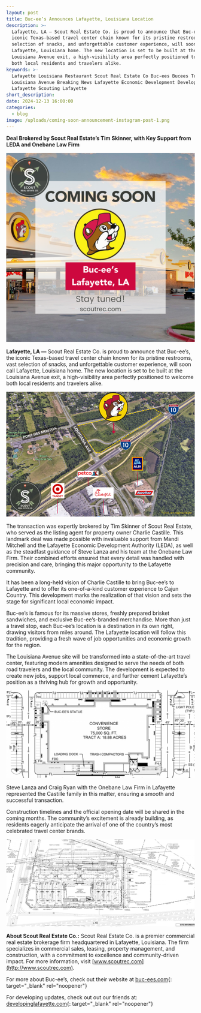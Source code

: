 ```yaml
---
layout: post
title: Buc-ee’s Announces Lafayette, Louisiana Location
description: >-
  Lafayette, LA — Scout Real Estate Co. is proud to announce that Buc-ee’s, the
  iconic Texas-based travel center chain known for its pristine restrooms, vast
  selection of snacks, and unforgettable customer experience, will soon call
  Lafayette, Louisiana home. The new location is set to be built at the
  Louisiana Avenue exit, a high-visibility area perfectly positioned to welcome
  both local residents and travelers alike.
keywords: >-
  Lafayette Louisiana Restaurant Scout Real Estate Co Buc-ees Bucees Truck Stop
  Louisiana Avenue Breaking News Lafayette Economic Development Developing
  Lafayette Scouting Lafayette
short_description:
date: 2024-12-13 16:00:00
categories:
  - blog
image: /uploads/coming-soon-announcement-instagram-post-1.png
---
```

**Deal Brokered by Scout Real Estate’s Tim Skinner, with Key Support from LEDA and Onebane Law Firm**

**![](/uploads/coming-soon-announcement-instagram-post-1.png)**

**Lafayette, LA —** Scout Real Estate Co. is proud to announce that Buc-ee’s, the iconic Texas-based travel center chain known for its pristine restrooms, vast selection of snacks, and unforgettable customer experience, will soon call Lafayette, Louisiana home. The new location is set to be built at the Louisiana Avenue exit, a high-visibility area perfectly positioned to welcome both local residents and travelers alike.

![](/uploads/buc-ees-aerial.png)

The transaction was expertly brokered by Tim Skinner of Scout Real Estate, who served as the listing agent for property owner Charlie Castille. This landmark deal was made possible with invaluable support from Mandi Mitchell and the Lafayette Economic Development Authority (LEDA), as well as the steadfast guidance of Steve Lanza and his team at the Onebane Law Firm. Their combined efforts ensured that every detail was handled with precision and care, bringing this major opportunity to the Lafayette community.

It has been a long-held vision of Charlie Castille to bring Buc-ee’s to Lafayette and to offer its one-of-a-kind customer experience to Cajun Country. This development marks the realization of that vision and sets the stage for significant local economic impact.

Buc-ee’s is famous for its massive stores, freshly prepared brisket sandwiches, and exclusive Buc-ee’s-branded merchandise. More than just a travel stop, each Buc-ee’s location is a destination in its own right, drawing visitors from miles around. The Lafayette location will follow this tradition, providing a fresh wave of job opportunities and economic growth for the region.

The Louisiana Avenue site will be transformed into a state-of-the-art travel center, featuring modern amenities designed to serve the needs of both road travelers and the local community. The development is expected to create new jobs, support local commerce, and further cement Lafayette’s position as a thriving hub for growth and opportunity.

![](/uploads/img-1354-1-2000x923.png)

Steve Lanza and Craig Ryan with the Onebane Law Firm in Lafayette represented the Castille family in this matter, ensuring a smooth and successful transaction.

Construction timelines and the official opening date will be shared in the coming months. The community’s excitement is already building, as residents eagerly anticipate the arrival of one of the country’s most celebrated travel center brands.

![](/uploads/img-1356-1-2000x923.jpg)

**About Scout Real Estate Co.:** Scout Real Estate Co. is a premier commercial real estate brokerage firm headquartered in Lafayette, Louisiana. The firm specializes in commercial sales, leasing, property management, and construction, with a commitment to excellence and community-driven impact. For more information, visit [www.scoutrec.com](http://www.scoutrec.com).

For more about Buc-ee’s, check out their website at [buc-ees.com](https://buc-ees.com/){: target="_blank" rel="noopener"}

For developing updates, check out out our friends at: [developinglafayette.com](https://developinglafayette.com/){: target="_blank" rel="noopener"}